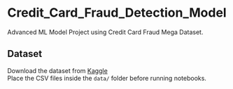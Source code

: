 # Credit_Card_Fraud_Detection_Model
Advanced ML Model Project using Credit Card Fraud Mega Dataset.

## Dataset
Download the dataset from [Kaggle](https://www.kaggle.com/datasets/karthikgangula/credit-card-fraud-mega-dataset)  
Place the CSV files inside the `data/` folder before running notebooks.
